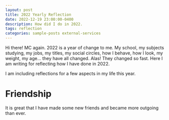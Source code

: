 ```yaml
---
layout: post
title: 2022 Yearly Reflection
date: 2022-12-19 23:00:00-0400
description: How did I do in 2022.
tags: reflection
categories: sample-posts external-services
---
```


Hi there! MC again. 2022 is a year of change to me. My school, my subjects studying, my jobs, my titles, my social circles, how I behave, how I look, my weight, my age... they have all changed. Alas! They changed so fast. Here I am writing for reflecting how I have done in 2022.

I am including reflections for a few aspects in my life this year.

# Friendship

It is great that I have made some new friends and became more outgoing than ever.
